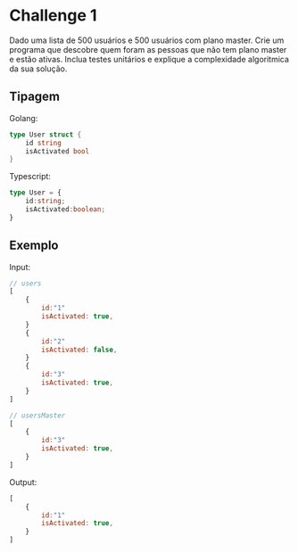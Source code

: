 # Challenge 1

Dado uma lista de 500 usuários e 500 usuários com plano master. Crie um programa que descobre quem foram as pessoas que não tem plano master e estão ativas. Inclua testes unitários e explique a complexidade algoritmica da sua solução.


## Tipagem

Golang:
```go
type User struct {
    id string
    isActivated bool
}
```

Typescript:
```ts
type User = {
    id:string;
    isActivated:boolean;
}
```

## Exemplo

Input:
```js
// users
[
    {
        id:"1"
        isActivated: true,
    }
    {
        id:"2"
        isActivated: false,
    }
    {
        id:"3"
        isActivated: true,
    }
]

// usersMaster
[
    {
        id:"3"
        isActivated: true,
    }
]
```

Output:
```js
[
    {
        id:"1"
        isActivated: true,
    }
]
```